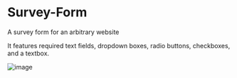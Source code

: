 # Survey-Form
A survey form for an arbitrary website

It features required text fields, dropdown boxes, radio buttons, checkboxes, and a textbox.

![image](https://user-images.githubusercontent.com/83388074/210121977-913cae35-6bdd-4753-927d-cc9106202759.png)
